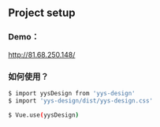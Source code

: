 ## Project setup

### Demo：

http://81.68.250.148/

### 如何使用？

```bash
$ import yysDesign from 'yys-design'
$ import 'yys-design/dist/yys-design.css'

$ Vue.use(yysDesign)
```
